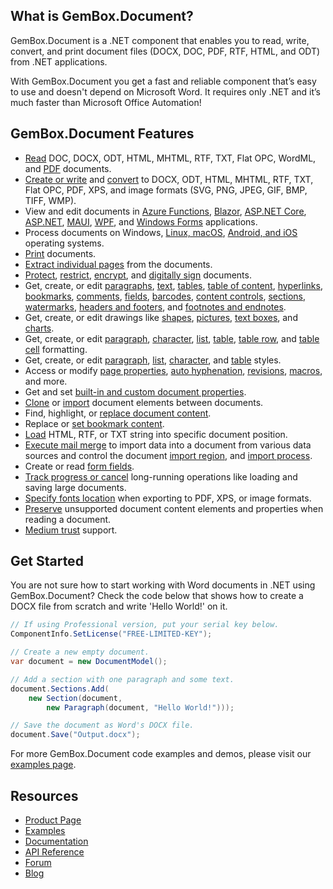 ## What is GemBox.Document?

GemBox.Document is a .NET component that enables you to read, write, convert, and print document files (DOCX, DOC, PDF, RTF, HTML, and ODT) from .NET applications.

With GemBox.Document you get a fast and reliable component that’s easy to use and doesn't depend on Microsoft Word. It requires only .NET and it’s much faster than Microsoft Office Automation!

## GemBox.Document Features

- [Read](https://www.gemboxsoftware.com/document/examples/c-sharp-vb-net-open-read-word-file/301) DOC, DOCX, ODT, HTML, MHTML, RTF, TXT, Flat OPC, WordML, and [PDF](https://www.gemboxsoftware.com/document/examples/c-sharp-read-extract-pdf-tables/305) documents.
- [Create or write](https://www.gemboxsoftware.com/document/examples/c-sharp-vb-net-create-write-word-file/302) and [convert](https://www.gemboxsoftware.com/document/examples/c-sharp-convert-word-to-pdf/304) to DOCX, ODT, HTML, MHTML, RTF, TXT, Flat OPC, PDF, XPS, and image formats (SVG, PNG, JPEG, GIF, BMP, TIFF, WMP).
- View and edit documents in [Azure Functions](https://www.gemboxsoftware.com/document/examples/create-word-pdf-on-azure-functions-app-service/5901), [Blazor](https://www.gemboxsoftware.com/document/examples/blazor-create-word/5602), [ASP.NET Core](https://www.gemboxsoftware.com/document/examples/asp-net-core-create-word-docx-pdf/5601), [ASP.NET](https://www.gemboxsoftware.com/document/examples/word-editor-asp-net-mvc/5102), [MAUI](https://www.gemboxsoftware.com/document/examples/create-word-file-maui/5802), [WPF](https://www.gemboxsoftware.com/document/examples/word-xpsdocument-wpf/5201), and [Windows Forms](https://www.gemboxsoftware.com/document/examples/word-editor-windows-forms/5301) applications.
- Process documents on Windows, [Linux, macOS](https://www.gemboxsoftware.com/document/examples/create-word-file-xamarin/5801), [Android, and iOS](https://www.gemboxsoftware.com/document/examples/create-word-file-xamarin/5801) operating systems.
- [Print](https://www.gemboxsoftware.com/document/examples/c-sharp-vb-net-print-word/351) documents.
- [Extract individual pages](https://www.gemboxsoftware.com/document/examples/extract-individual-pages/112) from the documents.
- [Protect](https://www.gemboxsoftware.com/document/examples/docx-write-protection/1101), [restrict](https://www.gemboxsoftware.com/document/examples/restrict-editing/1105), [encrypt](https://www.gemboxsoftware.com/document/examples/c-sharp-vb-net-docx-encryption/1102), and [digitally sign](https://www.gemboxsoftware.com/document/examples/c-sharp-vb-net-pdf-digital-signature/1104) documents.
- Get, create, or edit [paragraphs](https://www.gemboxsoftware.com/document/examples/c-sharp-vb-net-create-write-word-file/302), [text](https://www.gemboxsoftware.com/document/examples/c-sharp-vb-net-create-write-word-file/302), [tables](https://www.gemboxsoftware.com/document/examples/word-table/1201), [table of content](https://www.gemboxsoftware.com/document/examples/c-sharp-vb-net-create-update-word-toc/207), [hyperlinks](https://www.gemboxsoftware.com/document/examples/word-bookmarks-hyperlinks/204), [bookmarks](https://www.gemboxsoftware.com/document/examples/word-bookmarks-hyperlinks/204), [comments](https://www.gemboxsoftware.com/document/examples/word-comments/215), [fields](https://www.gemboxsoftware.com/document/examples/word-fields/206), [barcodes](https://www.gemboxsoftware.com/document/examples/generate-barcodes-qr-codes-csharp-vb-net/217), [content controls](https://www.gemboxsoftware.com/document/examples/content-controls/106), [sections](https://www.gemboxsoftware.com/document/examples/c-sharp-vb-net-create-write-word-file/302), [watermarks](https://www.gemboxsoftware.com/document/examples/word-watermarks/214), [headers and footers](https://www.gemboxsoftware.com/document/examples/word-header-footer/208), and [footnotes and endnotes](https://www.gemboxsoftware.com/document/examples/word-footnote-endnote/212).
- Get, create, or edit drawings like [shapes](https://www.gemboxsoftware.com/document/examples/word-shapes/203), [pictures](https://www.gemboxsoftware.com/document/examples/word-pictures/201), [text boxes](https://www.gemboxsoftware.com/document/examples/word-textboxes/202), and [charts](https://www.gemboxsoftware.com/document/examples/word-charts/213).
- Get, create, or edit [paragraph](https://www.gemboxsoftware.com/document/examples/word-paragraph-formatting/602), [character](https://www.gemboxsoftware.com/document/examples/word-character-formatting/601), [list](https://www.gemboxsoftware.com/document/examples/word-lists/603), [table](https://www.gemboxsoftware.com/document/examples/word-table-formatting/1204), [table row](https://www.gemboxsoftware.com/document/examples/word-table-formatting/1204), and [table cell](https://www.gemboxsoftware.com/document/examples/word-table-formatting/1204) formatting.
- Get, create, or edit [paragraph](https://www.gemboxsoftware.com/document/examples/word-styles/604), [list](https://www.gemboxsoftware.com/document/examples/word-lists/603), [character](https://www.gemboxsoftware.com/document/examples/word-styles/604), and [table](https://www.gemboxsoftware.com/document/examples/word-table-styles/1205) styles.
- Access or modify [page properties](https://www.gemboxsoftware.com/document/examples/word-page-setup/209), [auto hyphenation](https://www.gemboxsoftware.com/document/examples/auto-hyphenation/109), [revisions](https://www.gemboxsoftware.com/document/examples/word-track-changes/216), [macros](https://www.gemboxsoftware.com/document/examples/vba-macros/111), and more.
- Get and set [built-in and custom document properties](https://www.gemboxsoftware.com/document/examples/word-properties/211).
- [Clone](https://www.gemboxsoftware.com/document/examples/cloning/501) or [import](https://www.gemboxsoftware.com/document/examples/combine-word-file-c-sharp-vb-net/502) document elements between documents.
- Find, highlight, or [replace document content](https://www.gemboxsoftware.com/document/examples/c-sharp-vb-net-find-replace-word/405).
- Replace or [set bookmark content](https://www.gemboxsoftware.com/document/examples/c-sharp-vb-net-modify-word-bookmarks/102).
- [Load](https://www.gemboxsoftware.com/document/examples/c-sharp-vb-net-insert-html-rtf-to-word/403) HTML, RTF, or TXT string into specific document position.
- [Execute mail merge](https://www.gemboxsoftware.com/document/examples/c-sharp-vb-net-mail-merge-word/901) to import data into a document from various data sources and control the document [import region](https://www.gemboxsoftware.com/document/examples/mail-merge-ranges/903), and [import process](https://www.gemboxsoftware.com/document/examples/customize-mail-merge/904).
- Create or read [form fields](https://www.gemboxsoftware.com/document/examples/c-sharp-vb-net-create-word-form/701).
- [Track progress or cancel](https://www.gemboxsoftware.com/document/examples/progress-reporting-and-cancellation/108) long-running operations like loading and saving large documents.
- [Specify fonts location](https://www.gemboxsoftware.com/document/examples/private-fonts/103) when exporting to PDF, XPS, or image formats.
- [Preserve](https://www.gemboxsoftware.com/document/examples/word-preservation/1001) unsupported document content elements and properties when reading a document.
- [Medium trust](https://www.gemboxsoftware.com/document/examples/asp-net-create-generate-export-pdf-word/5101) support.

## Get Started

You are not sure how to start working with Word documents in .NET using GemBox.Document? Check the code below that shows how to create a DOCX file from scratch and write 'Hello World!' on it.

```csharp
// If using Professional version, put your serial key below.
ComponentInfo.SetLicense("FREE-LIMITED-KEY");

// Create a new empty document.
var document = new DocumentModel();

// Add a section with one paragraph and some text.
document.Sections.Add(
    new Section(document,
        new Paragraph(document, "Hello World!")));

// Save the document as Word's DOCX file.
document.Save("Output.docx");
```

For more GemBox.Document code examples and demos, please visit our [examples page](https://www.gemboxsoftware.com/document/examples/getting-started/801).

## Resources

- [Product Page](https://www.gemboxsoftware.com/document)
- [Examples](https://www.gemboxsoftware.com/document/examples)
- [Documentation](https://www.gemboxsoftware.com/document/docs/introduction.html)
- [API Reference](https://www.gemboxsoftware.com/document/docs/GemBox.Document.html)
- [Forum](https://forum.gemboxsoftware.com/c/gembox-document/6)
- [Blog](https://www.gemboxsoftware.com/gembox-document)
